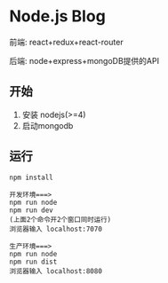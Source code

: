 # Node.js Blog


 前端: react+redux+react-router
 
 后端: node+express+mongoDB提供的API


## 开始 

1. 安装 nodejs(>=4) 
2. 启动mongodb

## 运行

    npm install
    
    开发环境===>
    npm run node
    npm run dev
    (上面2个命令开2个窗口同时运行)
    浏览器输入 localhost:7070

    生产环境===>
    npm run node
    npm run dist
    浏览器输入 localhost:8080

